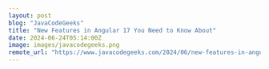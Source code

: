 ```yaml
---
layout: post
blog: "JavaCodeGeeks"
title: "New Features in Angular 17 You Need to Know About"
date: 2024-06-24T05:14:00Z
image: images/javacodegeeks.png
remote_url: "https://www.javacodegeeks.com/2024/06/new-features-in-angular-17-you-need-to-know-about.html"
---
```

